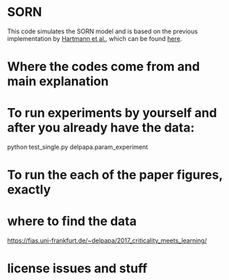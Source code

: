 # SORN 

This code simulates the SORN model and is based on the previous implementation by [Hartmann et al.](http://journals.plos.org/ploscompbiol/article?id=10.1371/journal.pcbi.1004640), which can be found [here](https://github.com/chrhartm/SORN). 

# Where the codes come from and main explanation


# To run experiments by yourself and after you already have the data:

python test_single.py delpapa.param_experiment


# To run the each of the paper figures, exactly

# where to find the data

https://fias.uni-frankfurt.de/~delpapa/2017_criticality_meets_learning/

# license issues and stuff
